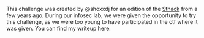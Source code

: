 This challenge was created by @shoxxdj for an edition of the [Sthack](https://www.sthack.fr/) from a few years ago. During our infosec lab, we were given the opportunity to try this challenge, as we were too young to have participated in the ctf where it was given. You can find my writeup here: 
